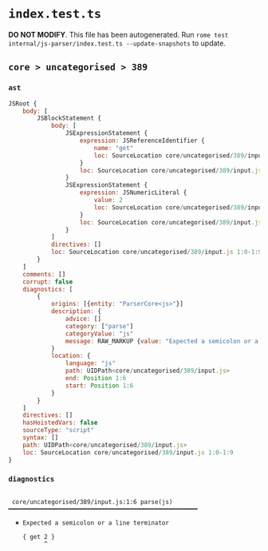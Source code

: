 # `index.test.ts`

**DO NOT MODIFY**. This file has been autogenerated. Run `rome test internal/js-parser/index.test.ts --update-snapshots` to update.

## `core > uncategorised > 389`

### `ast`

```javascript
JSRoot {
	body: [
		JSBlockStatement {
			body: [
				JSExpressionStatement {
					expression: JSReferenceIdentifier {
						name: "get"
						loc: SourceLocation core/uncategorised/389/input.js 1:2-1:5 (get)
					}
					loc: SourceLocation core/uncategorised/389/input.js 1:2-1:5
				}
				JSExpressionStatement {
					expression: JSNumericLiteral {
						value: 2
						loc: SourceLocation core/uncategorised/389/input.js 1:6-1:7
					}
					loc: SourceLocation core/uncategorised/389/input.js 1:6-1:7
				}
			]
			directives: []
			loc: SourceLocation core/uncategorised/389/input.js 1:0-1:9
		}
	]
	comments: []
	corrupt: false
	diagnostics: [
		{
			origins: [{entity: "ParserCore<js>"}]
			description: {
				advice: []
				category: ["parse"]
				categoryValue: "js"
				message: RAW_MARKUP {value: "Expected a semicolon or a line terminator"}
			}
			location: {
				language: "js"
				path: UIDPath<core/uncategorised/389/input.js>
				end: Position 1:6
				start: Position 1:6
			}
		}
	]
	directives: []
	hasHoistedVars: false
	sourceType: "script"
	syntax: []
	path: UIDPath<core/uncategorised/389/input.js>
	loc: SourceLocation core/uncategorised/389/input.js 1:0-1:9
}
```

### `diagnostics`

```

 core/uncategorised/389/input.js:1:6 parse(js) ━━━━━━━━━━━━━━━━━━━━━━━━━━━━━━━━━━━━━━━━━━━━━━━━━━━━━

  ✖ Expected a semicolon or a line terminator

    { get 2 }
          ^


```
